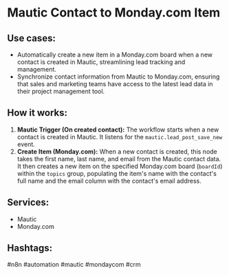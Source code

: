 # Mautic Contact to Monday.com Item

## Use cases:

- Automatically create a new item in a Monday.com board when a new contact is created in Mautic, streamlining lead tracking and management.
- Synchronize contact information from Mautic to Monday.com, ensuring that sales and marketing teams have access to the latest lead data in their project management tool.

## How it works:

1.  **Mautic Trigger (On created contact):** The workflow starts when a new contact is created in Mautic. It listens for the `mautic.lead_post_save_new` event.
2.  **Create Item (Monday.com):** When a new contact is created, this node takes the first name, last name, and email from the Mautic contact data. It then creates a new item on the specified Monday.com board (`boardId`) within the `topics` group, populating the item's name with the contact's full name and the email column with the contact's email address.

## Services:

-   Mautic
-   Monday.com

## Hashtags:

#n8n #automation #mautic #mondaycom #crm
